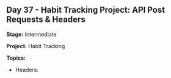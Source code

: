 ## Day 37 - Habit Tracking Project: API Post Requests & Headers

**Stage:** Intermediate

**Project:** Habit Tracking

**Topics:**
* Headers: 